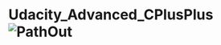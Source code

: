 # Udacity_Advanced_CPlusPlus![PathOut](https://user-images.githubusercontent.com/42945839/142282668-7563f58a-4db2-4d60-acfa-83cc3c31af2b.png)
